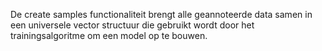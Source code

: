 De create samples functionaliteit brengt alle geannoteerde data samen in een universele vector structuur die gebruikt wordt door het trainingsalgoritme om een model op te bouwen.
